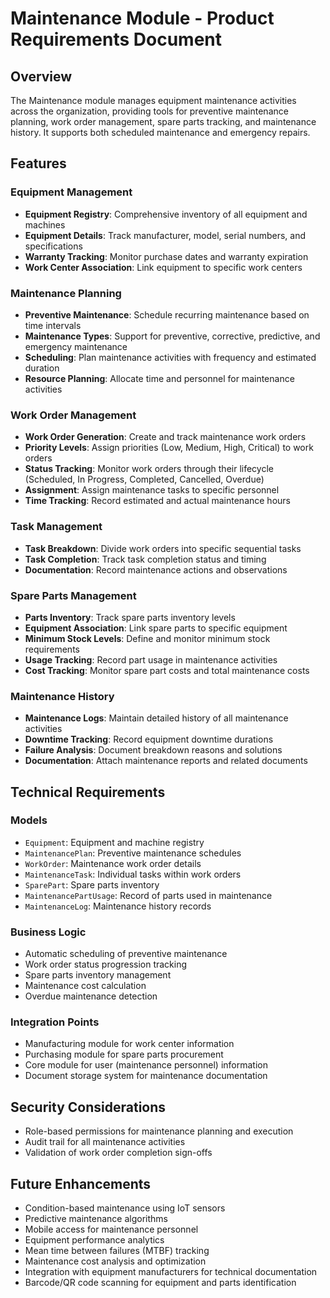 # Maintenance Module - Product Requirements Document

## Overview

The Maintenance module manages equipment maintenance activities across the organization, providing tools for preventive maintenance planning, work order management, spare parts tracking, and maintenance history. It supports both scheduled maintenance and emergency repairs.

## Features

### Equipment Management

- **Equipment Registry**: Comprehensive inventory of all equipment and machines
- **Equipment Details**: Track manufacturer, model, serial numbers, and specifications
- **Warranty Tracking**: Monitor purchase dates and warranty expiration
- **Work Center Association**: Link equipment to specific work centers

### Maintenance Planning

- **Preventive Maintenance**: Schedule recurring maintenance based on time intervals
- **Maintenance Types**: Support for preventive, corrective, predictive, and emergency maintenance
- **Scheduling**: Plan maintenance activities with frequency and estimated duration
- **Resource Planning**: Allocate time and personnel for maintenance activities

### Work Order Management

- **Work Order Generation**: Create and track maintenance work orders
- **Priority Levels**: Assign priorities (Low, Medium, High, Critical) to work orders
- **Status Tracking**: Monitor work orders through their lifecycle (Scheduled, In Progress, Completed, Cancelled, Overdue)
- **Assignment**: Assign maintenance tasks to specific personnel
- **Time Tracking**: Record estimated and actual maintenance hours

### Task Management

- **Task Breakdown**: Divide work orders into specific sequential tasks
- **Task Completion**: Track task completion status and timing
- **Documentation**: Record maintenance actions and observations

### Spare Parts Management

- **Parts Inventory**: Track spare parts inventory levels
- **Equipment Association**: Link spare parts to specific equipment
- **Minimum Stock Levels**: Define and monitor minimum stock requirements
- **Usage Tracking**: Record part usage in maintenance activities
- **Cost Tracking**: Monitor spare part costs and total maintenance costs

### Maintenance History

- **Maintenance Logs**: Maintain detailed history of all maintenance activities
- **Downtime Tracking**: Record equipment downtime durations
- **Failure Analysis**: Document breakdown reasons and solutions
- **Documentation**: Attach maintenance reports and related documents

## Technical Requirements

### Models

- `Equipment`: Equipment and machine registry
- `MaintenancePlan`: Preventive maintenance schedules
- `WorkOrder`: Maintenance work order details
- `MaintenanceTask`: Individual tasks within work orders
- `SparePart`: Spare parts inventory
- `MaintenancePartUsage`: Record of parts used in maintenance
- `MaintenanceLog`: Maintenance history records

### Business Logic

- Automatic scheduling of preventive maintenance
- Work order status progression tracking
- Spare parts inventory management
- Maintenance cost calculation
- Overdue maintenance detection

### Integration Points

- Manufacturing module for work center information
- Purchasing module for spare parts procurement
- Core module for user (maintenance personnel) information
- Document storage system for maintenance documentation

## Security Considerations

- Role-based permissions for maintenance planning and execution
- Audit trail for all maintenance activities
- Validation of work order completion sign-offs

## Future Enhancements

- Condition-based maintenance using IoT sensors
- Predictive maintenance algorithms
- Mobile access for maintenance personnel
- Equipment performance analytics
- Mean time between failures (MTBF) tracking
- Maintenance cost analysis and optimization
- Integration with equipment manufacturers for technical documentation
- Barcode/QR code scanning for equipment and parts identification
